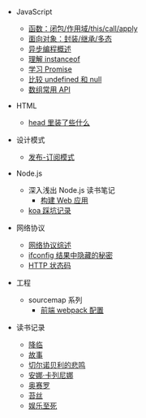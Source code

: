 - JavaScript

  - [函数：闭包/作用域/this/call/apply](js/function.md)
  - [面向对象：封装/继承/多态](js/OOP.md)
  - [异步编程概述](js/async.md)
  - [理解 instanceof](js/instanceof.md)
  - [学习 Promise](js/promise.md)
  - [比较 undefined 和 null](js/undefined.md)
  - [数组常用 API](js/array)

- HTML

  - [head 里装了些什么](html/head.md)

- 设计模式

  - [发布-订阅模式](pattern/publish.md)

- Node.js

  - 深入浅出 Node.js 读书笔记
    - [构建 Web 应用](node/book/web.md)
  - [koa 踩坑记录](node/koa/tips.md)

- 网络协议

  - [网络协议综述](network/basic.md)
  - [ifconfig 结果中隐藏的秘密](network/ifconfig.md)
  - [HTTP 状态码](network/http/code.md)

- 工程

  - sourcemap 系列
    - [前端 webpack 配置](project/sourcemap/fe.md)

- 读书记录
  - [降临](read/arrival.md)
  - [故事](read/story.md)
  - [切尔诺贝利的悲鸣](read/voices.md)
  - [安娜·卡列尼娜](read/anna.md)
  - [奥赛罗](read/othello.md)
  - [苔丝](read/tess.md)
  - [娱乐至死](read/death.md)
